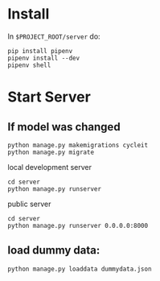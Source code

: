 # Install

In `$PROJECT_ROOT/server` do:

```
pip install pipenv
pipenv install --dev
pipenv shell
```

# Start Server


## If model was changed

```
python manage.py makemigrations cycleit
python manage.py migrate
```


local development server

```
cd server
python manage.py runserver
```

public server

```
cd server
python manage.py runserver 0.0.0.0:8000
```

## load dummy data:

```
python manage.py loaddata dummydata.json
```
